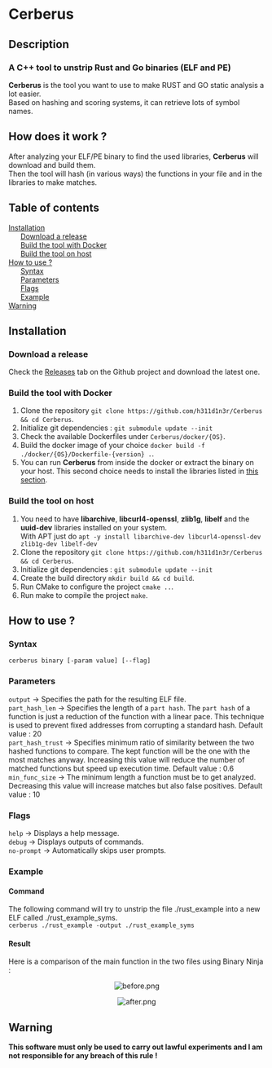 # Cerberus
## Description
### A C++ tool to unstrip Rust and Go binaries (ELF and PE) 
**Cerberus** is the tool you want to use to make RUST and GO static analysis a lot easier.  
Based on hashing and scoring systems, it can retrieve lots of symbol names.
## How does it work ?
After analyzing your ELF/PE binary to find the used libraries, **Cerberus** will download and build them.  
Then the tool will hash (in various ways) the functions in your file and in the libraries to make matches.  
## Table of contents
[Installation](#install)  
&nbsp;&nbsp;&nbsp;&nbsp;&nbsp;&nbsp;[Download a release](#install_release)  
&nbsp;&nbsp;&nbsp;&nbsp;&nbsp;&nbsp;[Build the tool with Docker](#install_build_docker)  
&nbsp;&nbsp;&nbsp;&nbsp;&nbsp;&nbsp;[Build the tool on host](#install_build_host)  
[How to use ?](#how)  
&nbsp;&nbsp;&nbsp;&nbsp;&nbsp;&nbsp;[Syntax](#how_syntax)  
&nbsp;&nbsp;&nbsp;&nbsp;&nbsp;&nbsp;[Parameters](#how_params)  
&nbsp;&nbsp;&nbsp;&nbsp;&nbsp;&nbsp;[Flags](#how_flags)  
&nbsp;&nbsp;&nbsp;&nbsp;&nbsp;&nbsp;[Example](#how_example)  
[Warning](#warning)  

<a name="install"/>

## Installation

<a name="install_release"/>

### Download a release
Check the [Releases](https://github.com/h311d1n3r/Cerberus/releases/) tab on the Github project and download the latest one.  

<a name="install_build_docker"/>

### Build the tool with Docker
1. Clone the repository `git clone https://github.com/h311d1n3r/Cerberus && cd Cerberus`.
2. Initialize git dependencies : `git submodule update --init`  
3. Check the available Dockerfiles under `Cerberus/docker/{OS}`.  
4. Build the docker image of your choice `docker build -f ./docker/{OS}/Dockerfile-{version} .`.
5. You can run **Cerberus** from inside the docker or extract the binary on your host. This second choice needs to install the libraries listed in [this section](#install_build_host).  

<a name="install_build_host"/>

### Build the tool on host  
1. You need to have **libarchive**, **libcurl4-openssl**, **zlib1g**, **libelf** and the **uuid-dev** libraries installed on your system.  
With APT just do `apt -y install libarchive-dev libcurl4-openssl-dev zlib1g-dev libelf-dev`
2. Clone the repository `git clone https://github.com/h311d1n3r/Cerberus && cd Cerberus`.
3. Initialize git dependencies : `git submodule update --init`  
4. Create the build directory `mkdir build && cd build`.  
5. Run CMake to configure the project `cmake ..`.
6. Run make to compile the project `make`.  

<a name="how"/>

## How to use ?

<a name="how_syntax"/>

### Syntax
`cerberus binary [-param value] [--flag]`

<a name="how_params"/>

### Parameters
`output` -> Specifies the path for the resulting ELF file.  
`part_hash_len` -> Specifies the length of a `part hash`. The `part hash` of a function is just a reduction of the function with a linear pace.
This technique is used to prevent fixed addresses from corrupting a standard hash. Default value : 20  
`part_hash_trust` -> Specifies minimum ratio of similarity between the two hashed functions to compare. The kept function will be the one with the most matches anyway.
Increasing this value will reduce the number of matched functions but speed up execution time. Default value : 0.6  
`min_func_size` -> The minimum length a function must be to get analyzed. Decreasing this value will increase matches but also false positives. Default value : 10  

<a name="how_flags"/>

### Flags
`help` -> Displays a help message.  
`debug` -> Displays outputs of commands.  
`no-prompt` -> Automatically skips user prompts.  

<a name="how_example"/>

### Example
#### Command
The following command will try to unstrip the file ./rust_example into a new ELF called ./rust_example_syms.  
`cerberus ./rust_example -output ./rust_example_syms`
#### Result
Here is a comparison of the main function in the two files using Binary Ninja :  

<p align="center">
  <img src="https://i.imgur.com/uvpC63E.png" alt="before.png"/>
</p>

<p align="center">
  <img src="https://i.imgur.com/Sp3ct49.png" alt="after.png"/>
</p>

<a name="warning"/>

## Warning
**This software must only be used to carry out lawful experiments and I am not responsible for any breach of this rule !**  
